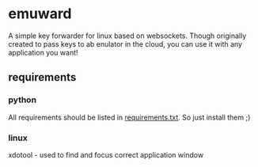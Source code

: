 # emuward
A simple key forwarder for linux based on websockets.
Though originally created to pass keys to ab enulator in the cloud, you can use it with any application you want!

## requirements

### python
All requirements should be listed in 
[requirements.txt](https://github.com/liquidiert/emuward/requirements.txt). 
So just install them ;)

### linux
xdotool - used to find and focus correct application window
